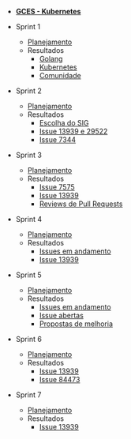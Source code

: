 - [<b>GCES - Kubernetes</b>](/)

- Sprint 1
    - [Planejamento](/sprints/sprint1/planejamento.md)
    - Resultados 
        - [Golang](/sprints/sprint1/resultados/Golang.md)
        - [Kubernetes](/sprints/sprint1/resultados/Kubernetes.md)
        - [Comunidade](/sprints/sprint1/resultados/Comunidade.md)

- Sprint 2
    - [Planejamento](/sprints/sprint2/planejamento.md)
    - Resultados 
        - [Escolha do SIG](/sprints/sprint2/resultados/escolha-do-sig.md)
        - [Issue 13939 e 29522](/sprints/sprint2/resultados/issue13939.md)
        - [Issue 7344](/sprints/sprint2/resultados/issue7344.md)

- Sprint 3
    - [Planejamento](/sprints/sprint3/planejamento.md)
    - Resultados 
        - [Issue 7575](/sprints/sprint3/resultados/issue7575.md)
        - [Issue 13939](/sprints/sprint3/resultados/issue13939.md)
        - [Reviews de Pull Requests](/sprints/sprint3/resultados/code_reviews.md)

- Sprint 4
    - [Planejamento](/sprints/sprint4/planejamento.md)
    - Resultados 
        - [Issues em andamento](/sprints/sprint4/resultados/issues-andamento.md)
        - [Issue 13939](/sprints/sprint4/resultados/issue13939.md)


- Sprint 5
    - [Planejamento](/sprints/sprint5/planejamento.md)
    - Resultados 
        - [Issues em andamento](/sprints/sprint5/resultados/issues-andamento.md)
        - [Issue abertas](/sprints/sprint5/resultados/issues-abertas.md)
        - [Propostas de melhoria](/sprints/sprint5/resultados/propostas-de-melhoria.md)


- Sprint 6
    - [Planejamento](/sprints/sprint6/planejamento.md)
    - Resultados 
        - [Issue 13939](/sprints/sprint6/resultados/issue13939.md)
        - [Issue 84473](/sprints/sprint6/resultados/issue84473.md)

- Sprint 7
    - [Planejamento](/sprints/sprint7/planejamento.md)
    - Resultados 
        - [Issue 13939](/sprints/sprint7/resultados/issue13939.md)